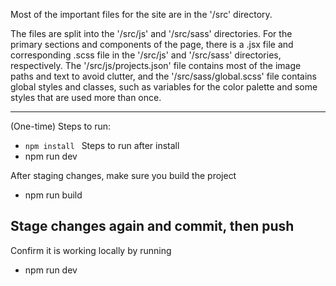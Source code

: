 Most of the important files for the site are in the '/src' directory.

The files are split into the '/src/js' and '/src/sass' directories. For the primary sections and components of the page, there is a .jsx file and corresponding .scss file in the '/src/js' and '/src/sass' directories, respectively. The '/src/js/projects.json' file contains most of the image paths and text to avoid clutter, and the '/src/sass/global.scss' file contains global styles and classes, such as variables for the color palette and some styles that are used more than once.

---

(One-time) Steps to run:
- `npm install
`
Steps to run after install
- npm run dev

After staging changes, make sure you build the project
- npm run build

Stage changes again and commit, then push
---
Confirm it is working locally by running
- npm run dev
